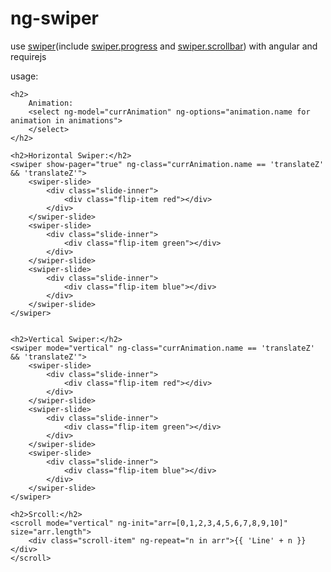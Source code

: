 ng-swiper
=========

use [swiper](http://www.idangero.us/sliders/swiper/index.php)(include [swiper.progress](http://www.idangero.us/sliders/swiper/plugins/progress.php) and [swiper.scrollbar](http://www.idangero.us/sliders/swiper/plugins/scrollbar.php)) with angular and requirejs

usage:
```
<h2>
    Animation:
    <select ng-model="currAnimation" ng-options="animation.name for animation in animations">
    </select>
</h2>

<h2>Horizontal Swiper:</h2>
<swiper show-pager="true" ng-class="currAnimation.name == 'translateZ' && 'translateZ'">
    <swiper-slide>
        <div class="slide-inner">
            <div class="flip-item red"></div>
        </div>
    </swiper-slide>
    <swiper-slide>
        <div class="slide-inner">
            <div class="flip-item green"></div>
        </div>
    </swiper-slide>
    <swiper-slide>
        <div class="slide-inner">
            <div class="flip-item blue"></div>
        </div>
    </swiper-slide>
</swiper>


<h2>Vertical Swiper:</h2>
<swiper mode="vertical" ng-class="currAnimation.name == 'translateZ' && 'translateZ'">
    <swiper-slide>
        <div class="slide-inner">
            <div class="flip-item red"></div>
        </div>
    </swiper-slide>
    <swiper-slide>
        <div class="slide-inner">
            <div class="flip-item green"></div>
        </div>
    </swiper-slide>
    <swiper-slide>
        <div class="slide-inner">
            <div class="flip-item blue"></div>
        </div>
    </swiper-slide>
</swiper>

<h2>Srcoll:</h2>
<scroll mode="vertical" ng-init="arr=[0,1,2,3,4,5,6,7,8,9,10]" size="arr.length">
    <div class="scroll-item" ng-repeat="n in arr">{{ 'Line' + n }}</div>
</scroll>
```
